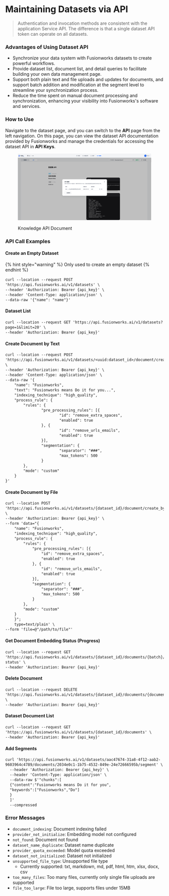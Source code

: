 # Maintaining Datasets via API

> Authentication and invocation methods are consistent with the application Service API. The difference is that a single dataset API token can operate on all datasets.

### Advantages of Using Dataset API

* Synchronize your data system with Fusionworks datasets to create powerful workflows.
* Provide dataset list, document list, and detail queries to facilitate building your own data management page.
* Support both plain text and file uploads and updates for documents, and support batch addition and modification at the segment level to streamline your synchronization process.
* Reduce the time spent on manual document processing and synchronization, enhancing your visibility into Fusionworks's software and services.

### How to Use

Navigate to the dataset page, and you can switch to the **API** page from the left navigation. On this page, you can view the dataset API documentation provided by Fusionworks and manage the credentials for accessing the dataset API in **API Keys**.

<figure><img src="/en/.gitbook/assets/guides/knowledge-base/dataset-api-token.png" alt=""><figcaption><p>Knowledge API Document</p></figcaption></figure>

### API Call Examples

#### **Create an Empty Dataset**

{% hint style="warning" %}
Only used to create an empty dataset
{% endhint %}

```
curl --location --request POST 'https://api.fusionworks.ai/v1/datasets' \
--header 'Authorization: Bearer {api_key}' \
--header 'Content-Type: application/json' \
--data-raw '{"name": "name"}'
```

#### **Dataset List**

```
curl --location --request GET 'https://api.fusionworks.ai/v1/datasets?page=1&limit=20' \
--header 'Authorization: Bearer {api_key}'
```

#### **Create Document by Text**

```
curl --location --request POST 'https://api.fusionworks.ai/v1/datasets/<uuid:dataset_id>/document/create_by_text' \
--header 'Authorization: Bearer {api_key}' \
--header 'Content-Type: application/json' \
--data-raw '{
    "name": "Fusionworks",
    "text": "Fusionworks means Do it for you...",
    "indexing_technique": "high_quality",
    "process_rule": {
        "rules": {
                "pre_processing_rules": [{
                        "id": "remove_extra_spaces",
                        "enabled": true
                }, {
                        "id": "remove_urls_emails",
                        "enabled": true
                }],
                "segmentation": {
                        "separator": "###",
                        "max_tokens": 500
                }
        },
        "mode": "custom"
    }
}'
```

#### **Create Document by File**

```
curl --location POST 'https://api.fusionworks.ai/v1/datasets/{dataset_id}/document/create_by_file' \
--header 'Authorization: Bearer {api_key}' \
--form 'data="{
	"name": "Fusionworks",
	"indexing_technique": "high_quality",
	"process_rule": {
		"rules": {
			"pre_processing_rules": [{
				"id": "remove_extra_spaces",
				"enabled": true
			}, {
				"id": "remove_urls_emails",
				"enabled": true
			}],
			"segmentation": {
				"separator": "###",
				"max_tokens": 500
			}
		},
		"mode": "custom"
	}
    }";
    type=text/plain' \
--form 'file=@"/path/to/file"'
```

#### **Get Document Embedding Status (Progress)**

```
curl --location --request GET 'https://api.fusionworks.ai/v1/datasets/{dataset_id}/documents/{batch}/indexing-status' \
--header 'Authorization: Bearer {api_key}'
```

#### **Delete Document**

```
curl --location --request DELETE 'https://api.fusionworks.ai/v1/datasets/{dataset_id}/documents/{document_id}' \
--header 'Authorization: Bearer {api_key}'
```

#### **Dataset Document List**

```
curl --location --request GET 'https://api.fusionworks.ai/v1/datasets/{dataset_id}/documents' \
--header 'Authorization: Bearer {api_key}'
```

#### **Add Segments**

```
curl 'https://api.fusionworks.ai/v1/datasets/aac47674-31a8-4f12-aab2-9603964c4789/documents/2034e0c1-1b75-4532-849e-24e72666595b/segment' \
  --header 'Authorization: Bearer {api_key}' \
  --header 'Content-Type: application/json' \
  --data-raw $'"chunks":[
  {"content":"Fusionworks means Do it for you",
  "keywords":["Fusionworks","Do"]
  }
  ]'
  --compressed
```

### Error Messages

* `document_indexing`: Document indexing failed
* `provider_not_initialize`: Embedding model not configured
* `not_found`: Document not found
* `dataset_name_duplicate`: Dataset name duplicate
* `provider_quota_exceeded`: Model quota exceeded
* `dataset_not_initialized`: Dataset not initialized
* `unsupported_file_type`: Unsupported file type
  * Currently supported: txt, markdown, md, pdf, html, htm, xlsx, docx, csv
* `too_many_files`: Too many files, currently only single file uploads are supported
* `file_too_large`: File too large, supports files under 15MB